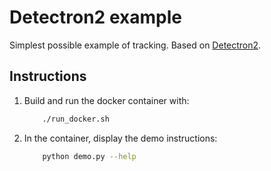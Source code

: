 # Detectron2 example

Simplest possible example of tracking. Based on [Detectron2](https://github.com/facebookresearch/detectron2).

## Instructions


1. Build and run the docker container with:
    ```bash
        ./run_docker.sh
    ``` 

4. In the container, display the demo instructions: 
    ```bash
        python demo.py --help 
    ``` 


